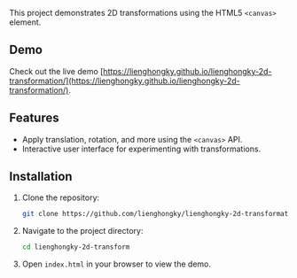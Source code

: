 This project demonstrates 2D transformations using the HTML5 `<canvas>` element.

## Demo

Check out the live demo [https://lienghongky.github.io/lienghongky-2d-transformation/](https://lienghongky.github.io/lienghongky-2d-transformation/).

## Features

- Apply translation, rotation, and more using the `<canvas>` API.
- Interactive user interface for experimenting with transformations.

## Installation

1. Clone the repository:
    ```bash
    git clone https://github.com/lienghongky/lienghongky-2d-transformation.git
    ```
2. Navigate to the project directory:
    ```bash
    cd lienghongky-2d-transform
    ```
3. Open `index.html` in your browser to view the demo.


